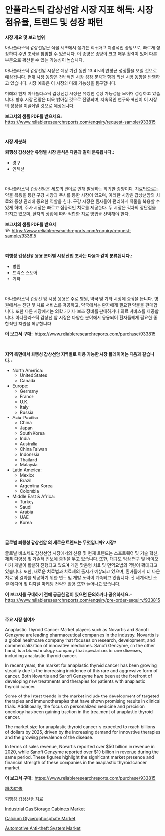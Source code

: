 <p><h1>안플라스틱 갑상선암 시장 지표 해독: 시장 점유율, 트렌드 및 성장 패턴</h1></p><p><strong>시장 개요 및 보고 범위</strong></p>
<p><p>아나플라스틱 갑상선암은 직물 세포에서 생기는 희귀하고 치명적인 종양으로, 빠르게 성장하여 주변 조직을 침범할 수 있습니다. 이 종양은 종양이 크고 매우 활력이 있어 다른 부분으로 확산될 수 있는 가능성이 높습니다.</p><p>아나플라스틱 갑상선암 시장은 예상 기간 동안 13.4%의 연평균 성장률을 보일 것으로 예상됩니다. 현재 시장 동향은 전반적인 시장 성장 분석과 함께 최신 시장 동향을 반영하고 있습니다. 시장 예측은 이 시장의 미래 가능성을 탐구합니다.</p><p>미래와 현재 아나플라스틱 갑상선암 시장은 유망한 성장 가능성을 보이며 성장하고 있습니다. 향후 시장 전망은 더욱 밝아질 것으로 전망되며, 지속적인 연구와 혁신이 이 시장의 성장을 이끌어낼 것으로 예상됩니다.</p></p>
<p><strong>보고서의 샘플 PDF를 받으세요:</strong> <a href="https://www.reliableresearchreports.com/enquiry/request-sample/933815">https://www.reliableresearchreports.com/enquiry/request-sample/933815</a></p>
<p>&nbsp;</p>
<p><strong>시장 세분화</strong></p>
<p><strong>퇴행성 갑상선암 유형별 시장 분석은 다음과 같이 분류됩니다.:</strong></p>
<p><ul><li>경구</li><li>인젝션</li></ul></p>
<p>&nbsp;</p>
<p><p>아나플라스틱 갑상선암은 세포의 변이로 인해 발생하는 희귀한 종양이다. 치료법으로는 약물 복용을 통한 구강 시장과 주사를 통한 시장이 있으며, 이러한 시장은 갑상선암의 치료와 증상 관리에 중요한 역할을 한다. 구강 시장은 환자들이 편리하게 약물을 복용할 수 있게 하며, 주사 시장은 빠르고 집중적인 치료를 제공한다. 두 시장은 각자의 장단점을 가지고 있으며, 환자의 상황에 따라 적합한 치료 방법을 선택해야 한다.</p></p>
<p><strong>보고서의 샘플 PDF를 받으세요:</strong>&nbsp;<a href="https://www.reliableresearchreports.com/enquiry/request-sample/933815">https://www.reliableresearchreports.com/enquiry/request-sample/933815</a></p>
<p>&nbsp;</p>
<p><strong> 퇴행성 갑상선암 응용 분야별 시장 산업 조사는 다음과 같이 분류됩니다.:</strong></p>
<p><ul><li>병원</li><li>드럭스 스토어</li><li>기타</li></ul></p>
<p>&nbsp;</p>
<p><p>아나플라스틱 갑상선 암 시장 응용은 주로 병원, 약국 및 기타 시장에 중점을 둡니다. 병원에서는 진단 및 치료 서비스를 제공하고, 약국에서는 환자에게 필요한 약물을 판매합니다. 또한 다른 시장에서는 의학 기기나 보조 장비를 판매하거나 의료 서비스를 제공합니다. 아나플라스틱 갑상선 암 시장은 다양한 분야에서 응용되어 환자들에게 필요한 종합적인 지원을 제공합니다.</p></p>
<p><strong>이 보고서 구매:</strong>&nbsp; <a href="https://www.reliableresearchreports.com/purchase/933815">https://www.reliableresearchreports.com/purchase/933815</a></p>
<p>&nbsp;</p>
<p><strong>지역 측면에서 퇴행성 갑상선암 지역별로 이용 가능한 시장 플레이어는 다음과 같습니다.:</strong></p>
<p><ul>
    <li>
        North America:
        <ul>
            <li>United States</li>
            <li>Canada</li>
        </ul>
    </li>
    <li>
        Europe:
        <ul>
            <li>Germany</li>
            <li>France</li>
            <li>U.K.</li>
            <li>Italy</li>
            <li>Russia</li>
        </ul>
    </li>
    <li>
        Asia-Pacific:
        <ul>
            <li>China</li>
            <li>Japan</li>
            <li>South Korea</li>
            <li>India</li>
            <li>Australia</li>
            <li>China Taiwan</li>
            <li>Indonesia</li>
            <li>Thailand</li>
            <li>Malaysia</li>
        </ul>
    </li>
    <li>
        Latin America:
        <ul>
            <li>Mexico</li>
            <li>Brazil</li>
            <li>Argentina Korea</li>
            <li>Colombia</li>
        </ul>
    </li>
    <li>
        Middle East & Africa:
        <ul>
            <li>Turkey</li>
            <li>Saudi</li>
            <li>Arabia</li>
            <li>UAE</li>
            <li>Korea</li>
        </ul>
    </li>
    </ul></p>
<p>&nbsp;</p>
<p><strong>글로벌 퇴행성 갑상선암 의 새로운 트렌드는 무엇입니까? 시장?</strong></p>
<p><p>글로벌 비소세포 갑상선암 시장에서의 신흥 및 현재 트렌드는 소프트웨어 및 기술 혁신, 제품 다양성 및 기술적 진보에 중점을 두고 있습니다. 또한, 대규모 임상 연구 및 바이오마커 개발이 활발히 진행되고 있으며 개인 맞춤형 치료 및 면역요법의 역량이 확대되고 있습니다. 또한, 새로운 치료법과 치료제의 출시가 예상되고 있으며, 환자들에게 더 나은 치료 및 결과를 제공하기 위한 연구 및 개발 노력이 계속되고 있습니다. 전 세계적인 소셜 메디어 및 디지털 마케팅 전략의 활용 또한 늘어나고 있습니다.</p></p>
<p><strong>이 보고서를 구매하기 전에 궁금한 점이 있으면 문의하거나 공유하세요.</strong>- <a href="https://www.reliableresearchreports.com/enquiry/pre-order-enquiry/933815">https://www.reliableresearchreports.com/enquiry/pre-order-enquiry/933815</a></p>
<p>&nbsp;</p>
<p><strong>주요 시장 참여자</strong></p>
<p><p>Anaplastic Thyroid Cancer Market players such as Novartis and Sanofi Genzyme are leading pharmaceutical companies in the industry. Novartis is a global healthcare company that focuses on research, development, and commercialization of innovative medicines. Sanofi Genzyme, on the other hand, is a biotechnology company that specializes in rare diseases, including anaplastic thyroid cancer.</p><p>In recent years, the market for anaplastic thyroid cancer has been growing steadily due to the increasing incidence of this rare and aggressive form of cancer. Both Novartis and Sanofi Genzyme have been at the forefront of developing new treatments and therapies for patients with anaplastic thyroid cancer.</p><p>Some of the latest trends in the market include the development of targeted therapies and immunotherapies that have shown promising results in clinical trials. Additionally, the focus on personalized medicine and precision oncology has been gaining traction in the treatment of anaplastic thyroid cancer.</p><p>The market size for anaplastic thyroid cancer is expected to reach billions of dollars by 2025, driven by the increasing demand for innovative therapies and the growing prevalence of the disease.</p><p>In terms of sales revenue, Novartis reported over $50 billion in revenue in 2020, while Sanofi Genzyme reported over $10 billion in revenue during the same period. These figures highlight the significant market presence and financial strength of these companies in the anaplastic thyroid cancer market.</p></p>
<p><strong>이 보고서 구매:</strong>&nbsp;&nbsp;<a href="https://www.reliableresearchreports.com/purchase/933815">https://www.reliableresearchreports.com/purchase/933815</a></p>
<p><p><a href="https://github.com/mohamedbakry57/Market-Research-Report-List-2/blob/main/8506744184155.md">機内広告</a></p><p><a href="https://github.com/vsnao330707/Market-Research-Report-List-1/blob/main/5569225184121.md">퇴행성 갑상선암 치료</a></p><p><a href="https://woozy-pyroraptor-a1f.notion.site/Industrial-Gas-Storage-Cabinets-Market-Offer-Valuable-Insights-into-Market-Size-Market-Share-Marke-a2d846d446da4148ae7a6d97e86c1f12">Industrial Gas Storage Cabinets Market</a></p><p><a href="https://view.publitas.com/reportprime-1/global-calcium-glycerophosphate-market-by-types-applications-and-major-players-with-regional-growth-rate-analysis-and-development-situation-from-2024-to-2031/">Calcium Glycerophosphate Market</a></p><p><a href="https://automatic-knee-4c7.notion.site/Automotive-Anti-theft-System-Market-Analysis-Examines-its-Scope-on-Growth-Opportunities-and-Forecas-001a8a1990b34282876f0181ca915239">Automotive Anti-theft System Market</a></p></p>
